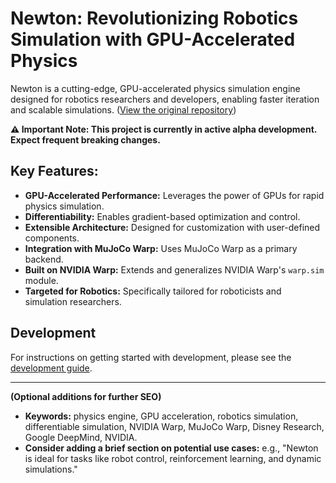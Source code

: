 # Newton: Revolutionizing Robotics Simulation with GPU-Accelerated Physics

Newton is a cutting-edge, GPU-accelerated physics simulation engine designed for robotics researchers and developers, enabling faster iteration and scalable simulations.  ([View the original repository](https://github.com/newton-physics/newton))

**⚠️ Important Note: This project is currently in active alpha development. Expect frequent breaking changes.**

## Key Features:

*   **GPU-Accelerated Performance:** Leverages the power of GPUs for rapid physics simulation.
*   **Differentiability:** Enables gradient-based optimization and control.
*   **Extensible Architecture:** Designed for customization with user-defined components.
*   **Integration with MuJoCo Warp:** Uses MuJoCo Warp as a primary backend.
*   **Built on NVIDIA Warp:** Extends and generalizes NVIDIA Warp's `warp.sim` module.
*   **Targeted for Robotics:** Specifically tailored for roboticists and simulation researchers.

## Development

For instructions on getting started with development, please see the [development guide](https://newton-physics.github.io/newton/development-guide.html).

---

**(Optional additions for further SEO)**

*   **Keywords:** physics engine, GPU acceleration, robotics simulation, differentiable simulation, NVIDIA Warp, MuJoCo Warp, Disney Research, Google DeepMind, NVIDIA.
*   **Consider adding a brief section on potential use cases:**  e.g., "Newton is ideal for tasks like robot control, reinforcement learning, and dynamic simulations."